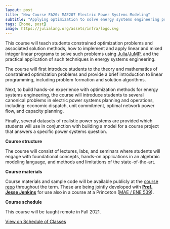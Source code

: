 ```yaml
---
layout: post
title: "New Course FA20: MAE207 Electric Power Systems Modeling"
subtitle: "Applying optimization to solve energy systems engineering problems"
tags: [home, post]
image: https://julialang.org/assets/infra/logo.svg
---
```




This course will teach students constrained optimization problems and associated solution methods, how to implement and apply linear and mixed integer linear programs to solve such problems using [Julia](https://julialang.org/)/[JuMP](https://jump.dev/JuMP.jl/dev/), and the practical application of such techniques in energy systems engineering.

The course will first introduce students to the theory and mathematics of constrained optimization problems and provide a brief introduction to linear programming, including problem formation and solution algorithms.

Next, to build hands-on experience with optimization methods for energy systems engineering, the course will introduce students to several canonical problems in electric power systems planning and operations, including: economic dispatch, unit commitment, optimal network power flow, and capacity planning.

Finally, several datasets of realistic power systems are provided which students will use in conjunction with building a model for a course project that answers a specific power systems question.

**Course structure**

The course will consist of lectures, labs, and seminars where students will engage with foundational concepts, hands-on applications in an algebraic modeling language, and methods and limitations of the state-of-the-art.


**Course materials**

Course materials and sample code will be available publicly at the [course repo](https://github.com/east-winds/power-systems-optimization) throughout the term. These are being jointly developed with **[Prof. Jesse Jenkins](https://mae.princeton.edu/people/faculty/jenkins)** for use also in a course at a Princeton ([MAE / ENE 539](https://registrar.princeton.edu/course-offerings/course-details?term=1212&courseid=008273)).

**Course schedule**

This course will be taught remote in Fall 2021.

<a onclick="post_link()" href="#">View on Schedule of Classes</a>

<script>
function post_link() {
	const url = "https://act.ucsd.edu/scheduleOfClasses/scheduleOfClassesStudentResult.htm";
	const data = {
							selectedTerm: "FA21",
							xsoc_term: "",
							loggedIn: false,
							tabNum: "tabs-ins",
							sections: "",
							instructorType: "begin",
							instructor: "davidson",
							titleType: "contain",
							title: "electric"
						}
	var form = document.createElement("form");
	form.method = "POST";
	form.action = url;
	for (var key in data) {
			var input = document.createElement("input");
			input.type = "hidden";
			input.name = key;
			input.value = data[key];
			form.appendChild(input);
	}
	document.body.appendChild(form);
	form.submit();
	document.body.removeChild(form);
}
</script>

